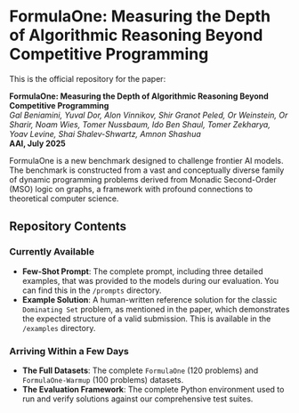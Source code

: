 # FormulaOne: Measuring the Depth of Algorithmic Reasoning Beyond Competitive Programming

This is the official repository for the paper:

**FormulaOne: Measuring the Depth of Algorithmic Reasoning Beyond Competitive Programming** <br>
*Gal Beniamini, Yuval Dor, Alon Vinnikov, Shir Granot Peled, Or Weinstein, Or Sharir, Noam Wies, Tomer Nussbaum, Ido Ben Shaul, Tomer Zekharya, Yoav Levine, Shai Shalev-Shwartz, Amnon Shashua* <br>
**AAI, July 2025**

FormulaOne is a new benchmark designed to challenge frontier AI models. The benchmark is constructed from a vast and conceptually diverse family of dynamic programming problems derived from Monadic Second-Order (MSO) logic on graphs, a framework with profound connections to theoretical computer science.

## Repository Contents

### Currently Available

* **Few-Shot Prompt**: The complete prompt, including three detailed examples, that was provided to the models during our evaluation. You can find this in the `/prompts` directory.
* **Example Solution**: A human-written reference solution for the classic `Dominating Set` problem, as mentioned in the paper, which demonstrates the expected structure of a valid submission. This is available in the `/examples` directory.

### Arriving Within a Few Days

* **The Full Datasets**: The complete `FormulaOne` (120 problems) and `FormulaOne-Warmup` (100 problems) datasets.
* **The Evaluation Framework**: The complete Python environment used to run and verify solutions against our comprehensive test suites.
